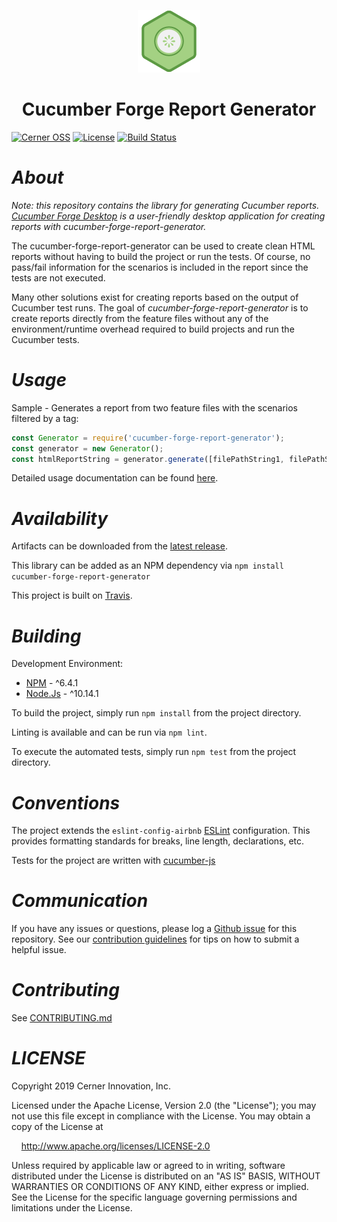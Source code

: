 <p align="center">
  <img src="logo.png">
</p>

<h1 align="center">
  Cucumber Forge Report Generator
</h1>

[![Cerner OSS](https://badgen.net/badge/Cerner/OSS/blue)](http://engineering.cerner.com/2014/01/cerner-and-open-source/)
[![License](https://badgen.net/badge/license/Apache-2.0/blue)](https://github.com/cerner/cucumber-forge-report-generator/blob/master/LICENSE)
[![Build Status](https://travis-ci.com/cerner/cucumber-forge-report-generator.svg?branch=master)](https://travis-ci.com/cerner/cucumber-forge-report-generator)

# _About_
_Note: this repository contains the library for generating Cucumber reports. [Cucumber Forge Desktop](https://github.com/cerner/cucumber-forge-desktop) is a user-friendly desktop application for creating reports with cucumber-forge-report-generator._

The cucumber-forge-report-generator can be used to create clean HTML reports without having to build the project or run the tests. Of course, no pass/fail information for the scenarios is included in the report since the tests are not executed.

Many other solutions exist for creating reports based on the output of Cucumber test runs. The goal of *cucumber-forge-report-generator* is to create reports directly from the feature files without any of the environment/runtime overhead required to build projects and run the Cucumber tests.

# _Usage_

Sample - Generates a report from two feature files with the scenarios filtered by a tag:
```js
const Generator = require('cucumber-forge-report-generator');
const generator = new Generator();
const htmlReportString = generator.generate([filePathString1, filePathString2], 'Project Name', 'TagFilter');
```
Detailed usage documentation can be found [here](https://engineering.cerner.com/cucumber-forge-report-generator/).

# _Availability_

Artifacts can be downloaded from the [latest release](https://github.com/cerner/cucumber-forge-report-generator/releases).

This library can be added as an NPM dependency via `npm install cucumber-forge-report-generator`

This project is built on [Travis](https://travis-ci.com/cerner/cucumber-forge-report-generator/).

# _Building_

Development Environment:
* [NPM](https://www.npmjs.com/) - ^6.4.1
* [Node.Js](https://nodejs.org) - ^10.14.1

To build the project, simply run `npm install` from the project directory.

Linting is available and can be run via `npm lint`.

To execute the automated tests, simply run `npm test` from the project directory.

# _Conventions_

The project extends the `eslint-config-airbnb` [ESLint](https://eslint.org/) configuration. This provides formatting standards for breaks, line length, declarations, etc.

Tests for the project are written with [cucumber-js](https://github.com/cucumber/cucumber-js)

# _Communication_

If you have any issues or questions, please log a [Github issue](https://github.com/cerner/cucumber-forge-report-generator/issues) for this repository. See our [contribution guidelines](CONTRIBUTING.md) for tips on how to submit a helpful issue.

# _Contributing_

See [CONTRIBUTING.md](CONTRIBUTING.md)

# _LICENSE_

Copyright 2019 Cerner Innovation, Inc.

Licensed under the Apache License, Version 2.0 (the "License"); you may not use this file except in compliance with the License. You may obtain a copy of the License at

&nbsp;&nbsp;&nbsp;&nbsp;http://www.apache.org/licenses/LICENSE-2.0

Unless required by applicable law or agreed to in writing, software distributed under the License is distributed on an "AS IS" BASIS, WITHOUT WARRANTIES OR CONDITIONS OF ANY KIND, either express or implied. See the License for the specific language governing permissions and limitations under the License.
